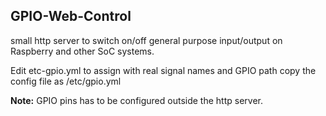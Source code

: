 ## GPIO-Web-Control


small http server to switch on/off general purpose input/output on Raspberry and other SoC systems.

Edit etc-gpio.yml to assign with real signal names and GPIO path
copy the config file as /etc/gpio.yml


__Note:__ GPIO pins has to be configured outside the http server.


